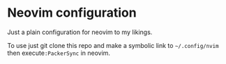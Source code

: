 # Neovim configuration

Just a plain configuration for neovim to my likings.

To use just git clone this repo and make a symbolic link to ```~/.config/nvim``` then execute```:PackerSync``` in neovim.
